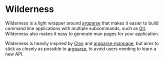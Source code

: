 # Wilderness

Wilderness is a light wrapper around [argparse][argparse] that makes it easier 
to build command line applications with multiple subcommands, such as 
[Git][git]. Wilderness also makes it easy to generate man pages for your 
application.

Wilderness is heavily inspired by [Cleo][cleo] and 
[argparse-manpage][argparse-manpage], but aims to stick as closely as possible 
to [argparse][argparse], to avoid users needing to learn a new API.





[argparse]: https://docs.python.org/3/library/argparse.html
[cleo]: https://github.com/sdispater/cleo
[git]: https://git-scm.com/
[argparse-manpage]: https://github.com/praiskup/argparse-manpage

